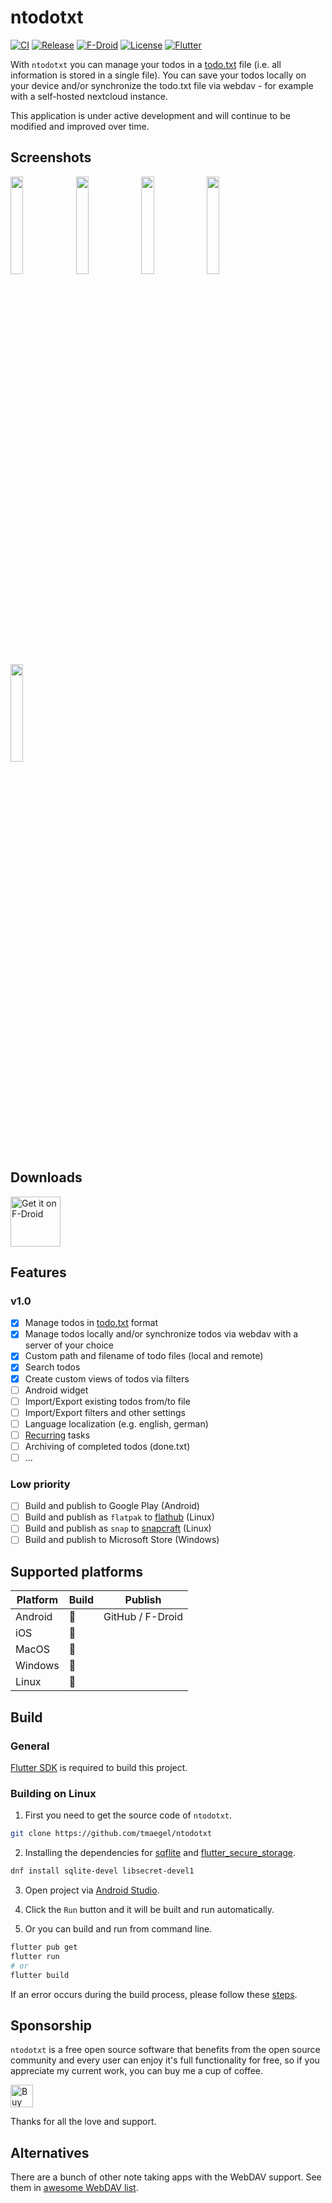 # ntodotxt

[![CI](https://github.com/tmaegel/ntodotxt/actions/workflows/ci.yaml/badge.svg)](https://github.com/tmaegel/ntodotxt/actions/workflows/ci.yaml)
[![Release](https://img.shields.io/github/v/release/tmaegel/ntodotxt)](https://github.com/tmaegel/ntodotxt/releases)
[![F-Droid](https://img.shields.io/f-droid/v/de.tnmgl.ntodotxt.svg?logo=F-Droid)](https://f-droid.org/packages/de.tnmgl.ntodotxt)
[![License](https://img.shields.io/badge/License-MIT-yellow)](https://opensource.org/licenses/MIT)
[![Flutter](https://img.shields.io/badge/_Flutter_-3.24.5-grey.svg?&logo=Flutter&logoColor=white&labelColor=blue)](https://github.com/flutter/flutter)

With `ntodotxt` you can manage your todos in a [todo.txt](https://github.com/todotxt/todo.txt) file (i.e. all information
is stored in a single file). You can save your todos locally on your device and/or synchronize the todo.txt file via webdav - for
example with a self-hosted nextcloud instance.

This application is under active development and will continue to be modified and improved over time.

## Screenshots

<a href="https://raw.githubusercontent.com/tmaegel/ntodotxt/HEAD/screenshots/preview/1.png"><img src="screenshots/preview/1.png" width="20%"/></a>
<a href="https://raw.githubusercontent.com/tmaegel/ntodotxt/HEAD/screenshots/preview/2.png"><img src="screenshots/preview/2.png" width="20%"/></a>
<a href="https://raw.githubusercontent.com/tmaegel/ntodotxt/HEAD/screenshots/preview/3.png"><img src="screenshots/preview/3.png" width="20%"/></a>
<a href="https://raw.githubusercontent.com/tmaegel/ntodotxt/HEAD/screenshots/preview/4.png"><img src="screenshots/preview/4.png" width="20%"/></a>
<a href="https://raw.githubusercontent.com/tmaegel/ntodotxt/HEAD/screenshots/preview/5.png"><img src="screenshots/preview/5.png" width="20%"/></a>

## Downloads

[<img src="https://fdroid.gitlab.io/artwork/badge/get-it-on.png" alt="Get it on F-Droid" height="80">](https://f-droid.org/packages/me.ash.reader/)

## Features

### v1.0

- [x] Manage todos in [todo.txt](https://github.com/todotxt/todo.txt) format
- [x] Manage todos locally and/or synchronize todos via webdav with a server of your choice
- [x] Custom path and filename of todo files (local and remote)
- [x] Search todos
- [x] Create custom views of todos via filters
- [ ] Android widget
- [ ] Import/Export existing todos from/to file
- [ ] Import/Export filters and other settings
- [ ] Language localization (e.g. english, german)
- [ ] [Recurring](https://c306.net/t/topydo-docs/#Recurrence) tasks
- [ ] Archiving of completed todos (done.txt)
- [ ] ...

### Low priority

- [ ] Build and publish to Google Play (Android)
- [ ] Build and publish as `flatpak` to [flathub](https://flathub.org/) (Linux)
- [ ] Build and publish as `snap` to [snapcraft](https://snapcraft.io/) (Linux)
- [ ] Build and publish to Microsoft Store (Windows)

## Supported platforms

| Platform | Build | Publish          |
| -------- | ----- | ---------------- |
| Android  |      | GitHub / F-Droid |
| iOS      |      |                  |
| MacOS    |      |                  |
| Windows  |      |                  |
| Linux    |      |                  |

## Build

### General

[Flutter SDK](https://docs.flutter.dev/get-started/install) is required to build this project.

### Building on Linux

1. First you need to get the source code of `ntodotxt`.

```bash
git clone https://github.com/tmaegel/ntodotxt
```

2. Installing the dependencies for [sqflite](https://pub.dev/packages/sqflite_common_ffi#linux) and [flutter_secure_storage](https://pub.dev/packages/flutter_secure_storage#configure-linux-version).

```bash
dnf install sqlite-devel libsecret-devel1
```

3. Open project via [Android Studio](https://developer.android.com/studio).

4. Click the `Run` button and it will be built and run automatically.

5. Or you can build and run from command line.

```bash
flutter pub get
flutter run
# or
flutter build
```

If an error occurs during the build process, please follow these [steps](https://docs.flutter.dev/get-started/install/linux/desktop#development-tools).

## Sponsorship

`ntodotxt` is a free open source software that benefits from the open source community and every user can enjoy it's full functionality for free, so if you appreciate my current work, you can buy me a cup of coffee.

<a href='https://ko-fi.com/N4N41GAU03' target='_blank'><img height='36' style='border:0px;height:36px;' src='https://storage.ko-fi.com/cdn/kofi5.png?v=6' border='0' alt='Buy Me a Coffee at ko-fi.com' /></a>

Thanks for all the love and support.

## Alternatives

There are a bunch of other note taking apps with the WebDAV support. See them in [awesome WebDAV list](https://github.com/WebDAVDevs/awesome-webdav/blob/main/readme.md#android-other-apps).
